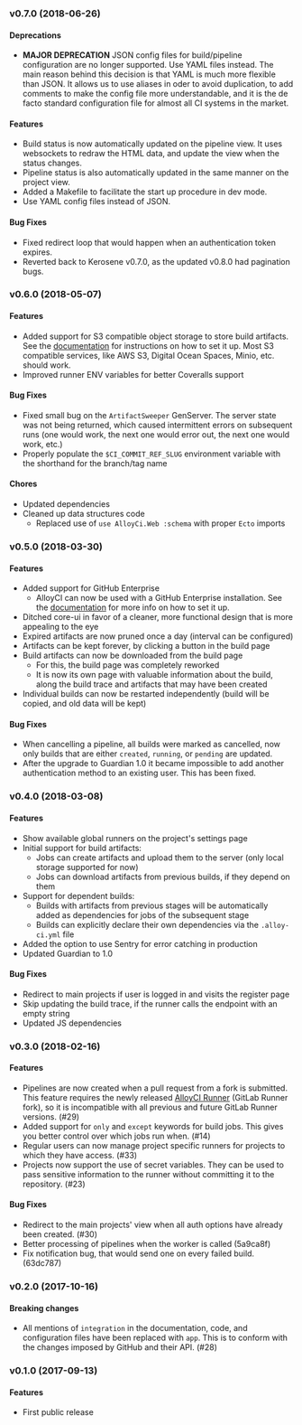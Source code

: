 <a name="v0.7.0"></a>
### v0.7.0 (2018-06-26)

#### Deprecations

* **MAJOR DEPRECATION** JSON config files for build/pipeline configuration are no longer supported. Use YAML files instead.
  The main reason behind this decision is that YAML is much more flexible than JSON. It allows us to use aliases in oder to avoid
  duplication, to add comments to make the config file more understandable, and it is the de facto standard configuration file
  for almost all CI systems in the market.

#### Features

* Build status is now automatically updated on the pipeline view. It uses websockets to redraw the
  HTML data, and update the view when the status changes.
* Pipeline status is also automatically updated in the same manner on the project view.
* Added a Makefile to facilitate the start up procedure in dev mode.
* Use YAML config files instead of JSON.

#### Bug Fixes

* Fixed redirect loop that would happen when an authentication token expires.
* Reverted back to Kerosene v0.7.0, as the updated v0.8.0 had pagination bugs.  
 

<a name="v0.6.0"></a>
### v0.6.0 (2018-05-07)

#### Features

* Added support for S3 compatible object storage to store build artifacts. See the [documentation](doc/README.md#configuration)
  for instructions on how to set it up. Most S3 compatible services, like AWS S3, Digital Ocean Spaces, Minio, etc. should work.
* Improved runner ENV variables for better Coveralls support

#### Bug Fixes

* Fixed small bug on the `ArtifactSweeper` GenServer. The server state was not being returned, which caused
  intermittent errors on subsequent runs (one would work, the next one would error out, the next one would work, etc.)
* Properly populate the `$CI_COMMIT_REF_SLUG` environment variable with the shorthand for the branch/tag name

#### Chores

* Updated dependencies
* Cleaned up data structures code
  - Replaced use of `use AlloyCi.Web :schema` with proper `Ecto` imports  

<a name="v0.5.0"></a>
### v0.5.0 (2018-03-30)

#### Features

* Added support for GitHub Enterprise
  - AlloyCI can now be used with a GitHub Enterprise installation. See the [documentation](doc/github_enterprise.md) for more info on how to set it up.
* Ditched core-ui in favor of a cleaner, more functional design that is more appealing to the eye
* Expired artifacts are now pruned once a day (interval can be configured)
* Artifacts can be kept forever, by clicking a button in the build page
* Build artifacts can now be downloaded from the build page
  - For this, the build page was completely reworked
  - It is now its own page with valuable information about the build, along the build trace and artifacts that may have been created
* Individual builds can now be restarted independently (build will be copied, and old data will be kept)

#### Bug Fixes

* When cancelling a pipeline, all builds were marked as cancelled, now only builds that are either
  `created`, `running`, or `pending` are updated.
* After the upgrade to Guardian 1.0 it became impossible to add another authentication method to an
  existing user. This has been fixed.  

<a name="v0.4.0"></a>
### v0.4.0 (2018-03-08)

#### Features

* Show available global runners on the project's settings page
* Initial support for build artifacts:
  - Jobs can create artifacts and upload them to the server (only local storage supported for now)
  - Jobs can download artifacts from previous builds, if they depend on them
* Support for dependent builds:
  - Builds with artifacts from previous stages will be automatically added as dependencies for jobs of the subsequent stage
  - Builds can explicitly declare their own dependencies via the `.alloy-ci.yml` file
* Added the option to use Sentry for error catching in production
* Updated Guardian to 1.0  

#### Bug Fixes

* Redirect to main projects if user is logged in and visits the register page
* Skip updating the build trace, if the runner calls the endpoint with an empty string
* Updated JS dependencies

<a name="v0.3.0"></a>
### v0.3.0 (2018-02-16)

#### Features

* Pipelines are now created when a pull request from a fork is submitted.
  This feature requires the newly released [AlloyCI Runner](https://github.com/AlloyCI/alloy-runner) (GitLab Runner fork),
  so it is incompatible with all previous and future GitLab Runner versions. (#29)
* Added support for `only` and `except` keywords for build jobs. This gives
  you better control over which jobs run when. (#14)
* Regular users can now manage project specific runners for projects to which
  they have access. (#33)
* Projects now support the use of secret variables. They can be used to pass
  sensitive information to the runner without committing it to the repository. (#23)

#### Bug Fixes

* Redirect to the main projects' view when all auth options have already 
  been created. (#30)
* Better processing of pipelines when the worker is called (5a9ca8f)
* Fix notification bug, that would send one on every failed build. (63dc787)

<a name="v0.2.0"></a>
### v0.2.0 (2017-10-16)

#### Breaking changes

* All mentions of `integration` in the documentation, code, and configuration
  files have been replaced with `app`. This is to conform with the changes imposed
  by GitHub and their API. (#28)

<a name="v0.1.0"></a>
### v0.1.0 (2017-09-13)

#### Features

* First public release
